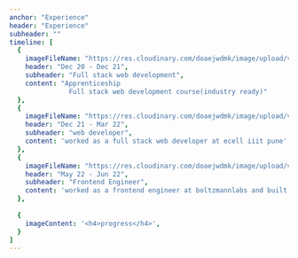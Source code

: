 ```yaml
---
anchor: "Experience"
header: "Experience"
subheader: ""
timeline: [
  {
    imageFileName: "https://res.cloudinary.com/doaejwdmk/image/upload/v1663505736/index_fh5mon.png",
    header: "Dec 20 - Dec 21",
    subheader: "Full stack web development",
    content: "Apprenticeship
               Full stack web development course(industry ready)"
  },
  {
    imageFileName: "https://res.cloudinary.com/doaejwdmk/image/upload/v1663505633/ecell_rkpyjc.png",
    header: "Dec 21 - Mar 22",
    subheader: "web developer",
    content: 'worked as a full stack web developer at ecell iiit pune'
  },
  {
    imageFileName: "https://res.cloudinary.com/doaejwdmk/image/upload/v1663505633/boltzmannlabs_mzubi8.jpg",
    header: "May 22 - Jun 22",
    subheader: "Frontend Engineer",
    content: 'worked as a frontend engineer at boltzmannlabs and built rebolt website for drug reactions.'
  },
  
  {
    imageContent: '<h4>progress</h4>',
  }
]
---
```

